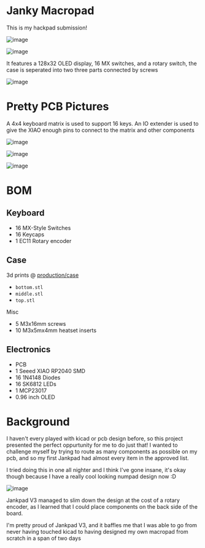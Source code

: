 # Janky Macropad #

This is my hackpad submission!

![image](assets/v3_full_front.png)

![image](assets/v3_full_back.png)

It features a 128x32 OLED display, 16 MX switches, and a rotary switch, the case is seperated into two three parts connected by screws

![image](assets/v3_case.png)

# Pretty PCB Pictures 

A 4x4 keyboard matrix is used to support 16 keys. An IO extender is used to give the XIAO enough pins to connect to the matrix and other components

![image](assets/v3_schematic.png)

![image](assets/v3_pcb_back.png)

![image](assets/v3_pcb_front.png)

# BOM #

## Keyboard ##

- 16 MX-Style Switches
- 16 Keycaps
- 1 EC11 Rotary encoder

## Case ##

3d prints @ [production/case](production/case)

- `bottom.stl`
- `middle.stl`
- `top.stl`

Misc

- 5 M3x16mm screws
- 10 M3x5mx4mm heatset inserts

## Electronics ## 
- PCB
- 1 Seeed XIAO RP2040 SMD
- 16 1N4148 Diodes
- 16 SK6812 LEDs
- 1 MCP23017
- 0.96 inch OLED


# Background #

I haven't every played with kicad or pcb design before, so this project presented the perfect oppurtunity for me to do just that!
I wanted to challenge myself by trying to route as many components as possible on my pcb, and so my first Jankpad had almost every item in the approved list. 

I tried doing this in one all nighter and I think I've gone insane, it's okay though because I have a really cool looking numpad design now :D

![image](assets/full.png])

Jankpad V3 managed to slim down the design at the cost of a rotary encoder, as I learned that I could place components on the back side of the board.

I'm pretty proud of Jankpad V3, and it baffles me that I was able to go from never having touched kicad to having designed my own macropad from scratch in a span of two days

